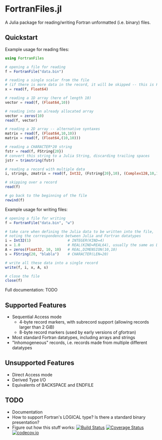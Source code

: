# FortranFiles.jl

A Julia package for reading/writing Fortran unformatted (i.e. binary) files.

## Quickstart ##

Example usage for reading files:
```julia
using FortranFiles

# opening a file for reading
f = FortranFile("data.bin")

# reading a single scalar from the file
# (if there is more data in the record, it will be skipped -- this is Fortran behavior)
x = read(f, Float64)

# reading a 1D array (here of length 10)
vector = read(f, (Float64,10))

# reading into an already allocated array
vector = zeros(10)
read(f, vector)

# reading a 2D array -- alternative syntaxes
matrix = read(f, (Float64,10,10))
matrix = read(f, (Float64,(10,10)))

# reading a CHARACTER*20 string
fstr = read(f, FString{20})
# convert this string to a Julia String, discarding trailing spaces
jstr = trimstring(fstr)

# reading a record with multiple data
i, strings, zmatrix = read(f, Int32, (Fstring{20},10), (Complex128,10,10))

# skipping over a record
read(f)

# go back to the beginning of the file
rewind(f)
```

Example usage for writing files:
```julia
# opening a file for writing
f = FortranFile("data.bin", "w")

# take care when defining the Julia data to be written into the file,
# noting the correspondence between Julia and Fortran datatypes
i = Int32(1)                 # INTEGER(KIND=4)
x = 1.0                      # REAL(KIND=REAL64), usually the same as DOUBLE PRECISION
A = zeros(Float32, 10, 10)   # REAL,DIMENSION(10,10)
s = FString(20, "blabla")    # CHARACTER(LEN=20)

# write all these data into a single record
write(f, i, x, A, s)

# close the file
close(f)
```

Full documentation: TODO


## Supported Features ##

* Sequential Access mode
  * 4-byte record markers, with subrecord support (allowing records larger than 2 GiB)
  * 8-byte record markers (used by early versions of gfortran)
* Most standard Fortran datatypes, including arrays and strings
* "Inhomogeneous" records, i.e. records made from multiple different datatypes


## Unsupported Features ##

* Direct Access mode
* Derived Type I/O
* Equivalents of BACKSPACE and ENDFILE


## TODO ##

* Documentation
* How to support Fortran's LOGICAL type? Is there a standard binary presentation?
* Figure out how this stuff works:
        [![Build Status](https://travis-ci.org/traktofon/FortranFiles.jl.svg?branch=master)](https://travis-ci.org/traktofon/FortranFiles.jl)
        [![Coverage Status](https://coveralls.io/repos/traktofon/FortranFiles.jl/badge.svg?branch=master&service=github)](https://coveralls.io/github/traktofon/FortranFiles.jl?branch=master)
        [![codecov.io](http://codecov.io/github/traktofon/FortranFiles.jl/coverage.svg?branch=master)](http://codecov.io/github/traktofon/FortranFiles.jl?branch=master)
